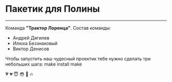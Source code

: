 # Пакетик для Полины

---

Команда **"Трактор Лоренца"**. Состав команды:
* Андрей Дягилев
* Илюха Беззнаковый
* Виктор Денисов

Чтобы запустить наш чудесный проектик тебе нужно сделать три небольших шага:
make install
make

:heartpulse: :broken_heart: :innocent: :flushed: :nail_care: :fire: 
